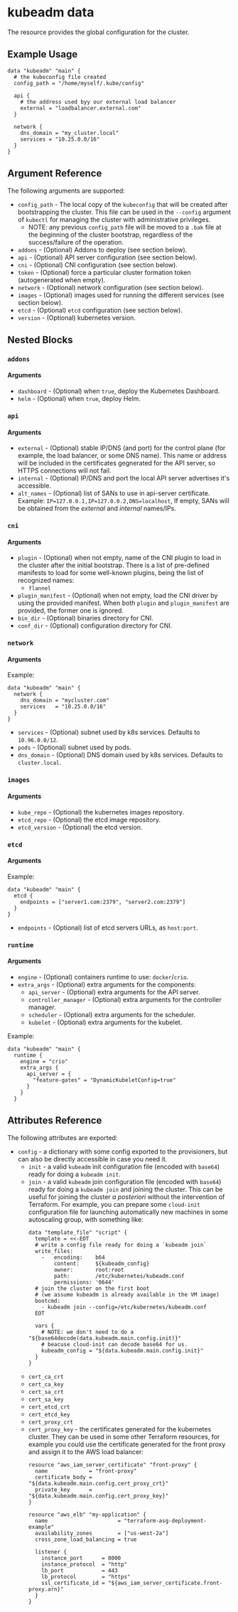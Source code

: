 # kubeadm data

The resource provides the global configuration for the cluster.

## Example Usage

```hcl
data "kubeadm" "main" {
  # the kubeconfig file created
  config_path = "/home/myself/.kube/config"
  
  api {
    # the address used byy our external load balancer
    external = "loadbalancer.external.com"
  }
  
  network {
    dns_domain = "my_cluster.local"  
    services = "10.25.0.0/16"
  }
}
```

## Argument Reference

The following arguments are supported:

* `config_path` - The local copy of the `kubeconfig` that will
be created after bootstrapping the cluster. This file can be used in
the `--config` argument of `kubectl` for managing the cluster with
administrative privileges. 
  * NOTE: any previous `config_path` file will be moved to a `.bak` file
  at the beginning of the cluster bootstrap, regardless of the success/failure
  of the operation.
* `addons` - (Optional) Addons to deploy (see section below).
* `api` - (Optional) API server configuration (see section below).
* `cni` - (Optional) CNI configuration (see section below).
* `token` - (Optional) force a particular cluster formation
token (autogenerated when empty).
* `network` - (Optional) network configuration (see section below).
* `images`  - (Optional) images used for running the different services (see section below).
* `etcd`  - (Optional) `etcd` configuration (see section below).
* `version`  - (Optional) kubernetes version.

## Nested Blocks

### `addons`

#### Arguments

* `dashboard` - (Optional) when `true`, deploy the Kubernetes Dashboard.
* `helm` - (Optional) when `true`, deploy Helm.

### `api`

#### Arguments

* `external` - (Optional) stable IP/DNS (and port) for the control plane
(for example, the load balancer, or some DNS name). This name or address
will be included in the certificates gegnerated for the API server, so
HTTPS connections will not fail.
* `internal` - (Optional) IP/DNS and port the local API server advertises
it's accessible.
* `alt_names` - (Optional) list of SANs to use in api-server certificate.
Example: `IP=127.0.0.1,IP=127.0.0.2,DNS=localhost`, If empty, SANs will
be obtained from the _external_ and _internal_ names/IPs.

### `cni`

#### Arguments

* `plugin` - (Optional) when not empty, name of the CNI plugin to load in the
cluster after the initial bootstrap. There is a list of pre-defined manifests
to load for some well-known plugins, being the list of recognized names:
  * `flannel`
* `plugin_manifest`  - (Optional) when not empty, load the CNI driver by using
the provided manifest. When both `plugin` and `plugin_manifest` are provided,
the former one is ignored.
* `bin_dir` - (Optional) binaries directory for CNI.
* `conf_dir` - (Optional) configuration directory for CNI.

### `network`

#### Arguments

Example:
```hcl
data "kubeadm" "main" {
  network {
    dns_domain = "mycluster.com"
    services   = "10.25.0.0/16"
  }
}
```

* `services` - (Optional) subnet used by k8s services. Defaults to `10.96.0.0/12`.
* `pods` - (Optional) subnet used by pods.
* `dns_domain` - (Optional) DNS domain used by k8s services. Defaults to `cluster.local`.

### `images`

#### Arguments

* `kube_repo` - (Optional) the kubernetes images repository.
* `etcd_repo` - (Optional) the etcd image repository.
* `etcd_version` - (Optional) the etcd version.

### `etcd`

#### Arguments

Example:
```hcl
data "kubeadm" "main" {
  etcd {
    endpoints = ["server1.com:2379", "server2.com:2379"]
  }
}
```

* `endpoints` - (Optional) list of etcd servers URLs, as `host:port`.

### `runtime`

#### Arguments

* `engine` - (Optional) containers runtime to use: `docker`/`crio`.
* `extra_args` - (Optional) extra arguments for the components:
  * `api_server` - (Optional) extra arguments for the API server.
  * `controller_manager` - (Optional) extra arguments for the controller manager.
  * `scheduler` - (Optional) extra arguments for the scheduler.
  * `kubelet` - (Optional) extra arguments for the kubelet.

Example:
```hcl
data "kubeadm" "main" {
  runtime {
    engine = "crio"
    extra_args {
      api_server = {
        "feature-gates" = "DynamicKubeletConfig=true"
      }
    }
  }
```


## Attributes Reference

The following attributes are exported:


* `config` - a dictionary with some config exported to the provisioners,
but can also be directly accessible in case you need it.
  * `init` - a valid `kubeadm` init configuration file (encoded with `base64`)
  ready for doing a `kubeadm init`.
  * `join` - a valid `kubeadm` join configuration file (encoded with `base64`)
  ready for doing a `kubeadm join` and joining the cluster. This can be useful
  for joining the cluster _a posteriori_ without the intervention of Terraform. 
  For example, you can prepare some `cloud-init` configuration file for
  launching automatically new machines in some autoscaling group, with 
  something like:
    ```hcl
    data "template_file" "script" {
      template = <<-EOT
      # write a config file ready for doing a `kubeadm join` 
      write_files:
        -   encoding:    b64
            content:     ${kubeadm_config}
            owner:       root:root
            path:        /etc/kubernetes/kubeadm.conf
            permissions: '0644'
      # join the cluster on the first boot
      # (we assume kubeadm is already available in the VM image)
      bootcmd:
        - kubeadm join --config=/etc/kubernetes/kubeadm.conf
      EOT
    
      vars {
        # NOTE: we don't need to do a "${base64decode(data.kubeadm.main.config.init)}"
        # beacuse cloud-init can decode base64 for us.
        kubeadm_config = "${data.kubeadm.main.config.init}"
      }
    }
    ```
  * `cert_ca_crt`
  * `cert_ca_key`
  * `cert_sa_crt`
  * `cert_sa_key`
  * `cert_etcd_crt`
  * `cert_etcd_key`
  * `cert_proxy_crt`
  * `cert_proxy_key` - the certificates generated for the kubernetes cluster. They can be
  used in some other Terraform resources, for example you could use the certificate
  generated for the front proxy and assign it to the AWS load balancer:
      ```hcl
      resource "aws_iam_server_certificate" "front-proxy" {
        name             = "front-proxy"
        certificate_body = "${data.kubeadm.main.config.cert_proxy_crt}"
        private_key      = "${data.kubeadm.main.config.cert_proxy_key}"
      }
    
      resource "aws_elb" "my-application" {
        name                      = "terraform-asg-deployment-example"
        availability_zones        = ["us-west-2a"]
        cross_zone_load_balancing = true
      
        listener {
          instance_port      = 8000
          instance_protocol  = "http"
          lb_port            = 443
          lb_protocol        = "https"
          ssl_certificate_id = "${aws_iam_server_certificate.front-proxy.arn}"
        }
      }
      ```

